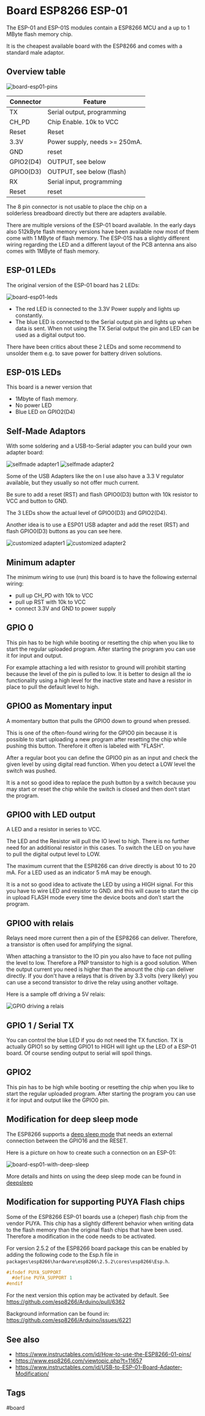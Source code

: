# Board ESP8266 ESP-01

The ESP-­01 and ESP-­01S modules contain a ESP8266 MCU and a up to 1 MByte flash memory chip.

It is the cheapest available board with the ESP8266 and comes with a standard male adaptor.

## Overview table

![board-esp01-pins](/boards/esp01-pins.png)

| Connector | Feature                       |
| --------- | ----------------------------- |
| TX        | Serial output, programming    |
| CH_PD     | Chip Enable. 10k to VCC       |
| Reset     | Reset                         |
| 3.3V      | Power supply, needs >= 250mA. |
| GND       | reset                         |
| GPIO2(D4) | OUTPUT, see below             |
| GPIO0(D3) | OUTPUT, see below (flash)     |
| RX        | Serial input, programming     |
| Reset     | reset                         |

The 8 pin connector is not usable to place the chip on a solderless breadboard directly but there are adapters available.

There are multiple versions of the ESP-01 board available. In the early days also 512kByte flash memory versions have been available now most of them come with 1 MByte of flash memory. The ESP-01S has a slightly different wiring regarding the LED and a different layout of the PCB antenna ans also comes with 1MByte of flash memory.

## ESP-01 LEDs

The original version of the ESP-01 board has 2 LEDs:

![board-esp01-leds](/boards/esp01-leds.jpg)

* The red LED is connected to the 3.3V Power supply and lights up constantly.
* The blue LED is connected to the Serial output pin and lights up when data is sent. When not using the TX Serial output the pin and LED can be used as a digital output too.

There have been critics about these 2 LEDs and some recommend to unsolder them e.g. to save power for battery driven solutions. 

## ESP-01S LEDs

This board is a newer version that

* 1Mbyte of flash memory.
* No power LED
* Blue LED on GPIO2(D4)


## Self-Made Adaptors

With some soldering and a USB-to-Serial adapter you can build your own adapter board:

![selfmade adapter1](/boards/esp01adapt1.jpg)
![selfmade adapter2](/boards/esp01adapt2.jpg)

Some of the USB Adapters like the on I use also have a 3.3 V regulator available, but they usually so not offer much current.

Be sure to add a reset (RST) and flash GPIO0(D3) button with 10k resistor to VCC and button to GND.

The 3 LEDs show the actual level of GPIO0(D3) and GPIO2(D4).

Another idea is to use a ESP01 USB adapter and add the reset (RST) and flash GPIO0(D3) buttons as you can see here.

![customized adapter1](/boards/esp01prog1.jpg)
![customized adapter2](/boards/esp01prog2.jpg)


## Minimum adapter

The minimum wiring to use (run) this board is to have the following external wiring:

* pull up CH_PD with 10k to VCC
* pull up RST with 10k to VCC
* connect 3.3V and GND to power supply


## GPIO 0

This pin has to be high while booting or resetting the chip when you like to start the regular uploaded program.
After starting the program you can use it for input and output.

For example attaching a led with resistor to ground will prohibit starting because the level of the pin is pulled to low. It is better to design all the io functionality using a high level for the inactive state and have a resistor in place to pull the default level to high.

## GPIO0 as Momentary input

A momentary button that pulls the GPIO0 down to ground when pressed.

This is one of the often-found wiring for the GPIO0 pin because it is possible to start uploading a new program after resetting the chip while pushing this button. Therefore it often is labeled with "FLASH".

After a regular boot you can define the GPIO0 pin as an input and check the given level by using digital read function. When you detect a LOW level the switch was pushed.

It is a not so good idea to replace the push button by a switch because you may start or reset the chip while the switch is closed and then don’t start the program.

## GPIO0 with LED output

A LED and a resistor in series to VCC.

The LED and the Resistor will pull the IO level to high. There is no further need for an additional resistor in this cases. To switch the LED on you have to pull the digital output level to LOW.

The maximum current that the ESP8266 can drive directly is about 10 to 20 mA. For a LED used as an indicator 5 mA may be enough.

It is a not so good idea to activate the LED by using a HIGH signal. For this you have to wire LED and resistor to GND.
and this will cause to start the cip in upload FLASH mode every time the device boots and don’t start the program.


## GPIO0 with relais

Relays need more current then a pin of the ESP8266 can deliver. Therefore, a transistor is often used for amplifying the signal.

When attaching a transistor to the IO pin you also have to face not pulling the level to low. Therefore a PNP transistor to high is a good solution. When the output current you need is higher than the amount the chip can deliver directly. If you don't have a relays that is driven by 3.3 volts  (very likely) you can use a second transistor to drive the relay using another voltage.

Here is a sample off driving a 5V relais:

![GPIO driving a relais](gpio-relais.png)


## GPIO 1 / Serial TX

You can control the blue LED if you do not need the TX function. TX is actually GPIO1 so by setting GPIO1 to HIGH will light up the LED of a ESP-01 board. Of course sending output to serial will spoil things.


## GPIO2

This pin has to be high while booting or resetting the chip when you like to start the regular uploaded program.
After starting the program you can use it for input and output like the GPIO0 pin.


## Modification for deep sleep mode

The ESP8266 supports a [deep sleep mode](/boards/deepsleep.md) that needs an external connection between the GPIO16 and the RESET.

Here is a picture on how to create such a connection on an ESP-01:

![board-esp01-with-deep-sleep](/boards/esp01-wire.jpg)

More details and hints on using the deep sleep mode can be found in [deepsleep](/boards/deepsleep.md)


## Modification for supporting PUYA Flash chips

Some of the ESP8266 ESP-01 boards use a (cheper) flash chip from the vendor PUYA. This chip has a slightly different behavior when writing data to the flash memory than the original flash chips that have been used. Therefore a modification in the code needs to be activated.

For version 2.5.2 of the ESP8266 board package this can be enabled by adding the following code to the Esp.h file in `packages\esp8266\hardware\esp8266\2.5.2\cores\esp8266\Esp.h`.

```CPP
#ifndef PUYA_SUPPORT
  #define PUYA_SUPPORT 1
#endif
```

For the next version this option may be activated by default. See  
https://github.com/esp8266/Arduino/pull/6362

Background information can be found in: https://github.com/esp8266/Arduino/issues/6221


## See also

* https://www.instructables.com/id/How-to-use-the-ESP8266-01-pins/
* https://www.esp8266.com/viewtopic.php?t=11657
* https://www.instructables.com/id/USB-to-ESP-01-Board-Adapter-Modification/

## Tags

#board